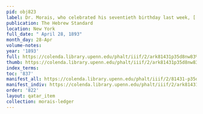 ```yaml
---
pid: obj823
label: Dr. Morais, who celebrated his seventieth birthday last week, [...].
publication: The Hebrew Standard
location: New York
full_date: " April 28, 1893"
month_day: 28-Apr
volume-notes:
year: '1893'
full: https://colenda.library.upenn.edu/phalt/iiif/2/ark81431p35d8nw83%2FSHA256E-s7575045--c49025a0bb63e8d938ea153d59e79e0134667189a9444184db6c82348d7507d5.jpeg/full/3500,/0/default.jpg
thumb: https://colenda.library.upenn.edu/phalt/iiif/2/ark81431p35d8nw83%2FSHA256E-s7575045--c49025a0bb63e8d938ea153d59e79e0134667189a9444184db6c82348d7507d5.jpeg/full/!200,200/0/default.jpg
index_terms:
toc: '837'
manifest_all: https://colenda.library.upenn.edu/phalt/iiif/2/81431-p35d8nw83/manifest
manifest_indiv: https://colenda.library.upenn.edu/phalt/iiif/2/ark81431p35d8nw83%2FSHA256E-s7575045--c49025a0bb63e8d938ea153d59e79e0134667189a9444184db6c82348d7507d5.jpeg
order: '822'
layout: qatar_item
collection: morais-ledger
---
```

